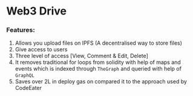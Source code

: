 # Web3 Drive

### Features:

1. Allows you upload files on IPFS (A decentralised way to store files)
2. Give access to users 
3. Three level of access [View, Comment & Edit, Delete]
4. It removes traditional for loops from solidity with help of maps and events which is indexed through `TheGraph` and queried with help of `GraphQL`
5. Saves over 2L in deploy gas on compared it to the approach used by CodeEater


